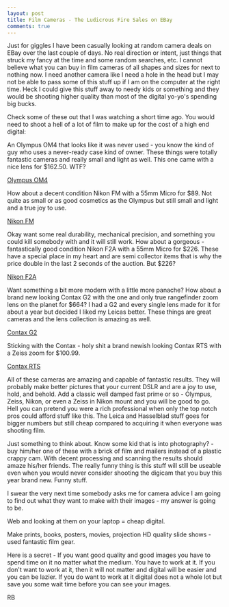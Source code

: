 ```yaml
---
layout: post
title: Film Cameras - The Ludicrous Fire Sales on EBay
comments: true
---
```

Just for giggles I have been casually looking at random camera deals on EBay over the last couple of days. No real direction or intent, just things that struck my fancy at the time and some random searches, etc. I cannot believe what you can buy in film cameras of all shapes and sizes for next to nothing now. I need another camera like I need a hole in the head but I may not be able to pass some of this stuff up if I am on the computer at the right time. Heck I could give this stuff away to needy kids or something and they would be shooting higher quality than most of the digital yo-yo's spending big bucks.

Check some of these out that I was watching a short time ago. You would need to shoot a hell of a lot of film to make up for the cost of a high end digital:

An Olympus OM4 that looks like it was never used - you know the kind of guy who uses a never-ready case kind of owner. These things were totally fantastic cameras and really small and light as well. This one came with a nice lens for $162.50. WTF?

<a href="http://cgi.ebay.com/ws/eBayISAPI.dll?ViewItem&amp;item=320434373979&amp;ssPageName=STRK:MEWAX:IT#ht_500wt_1024">Olympus OM4</a>

How about a decent condition Nikon FM with a 55mm Micro for $89. Not quite as small or as good cosmetics as the Olympus but still small and light and a true joy to use.

<a href="http://cgi.ebay.com/ws/eBayISAPI.dll?ViewItem&amp;item=370273256525&amp;ssPageName=STRK:MEWAX:IT#ht_4366wt_909">Nikon FM</a>

Okay want some real durability, mechanical precision, and something you could kill somebody with and it will still work. How about a gorgeous - fantastically good condition Nikon F2A with a 55mm Micro for $226. These have a special place in my heart and are semi collector items that is why the price double in the last 2 seconds of the auction. But $226?

<a href="http://cgi.ebay.com/ws/eBayISAPI.dll?ViewItem&amp;item=320434386762&amp;ssPageName=STRK:MEWAX:IT#ht_500wt_924">Nikon F2A</a>

Want something a bit more modern with a little more panache? How about a brand new looking Contax G2 with the one and only true rangefinder zoom lens on the planet for $664? I had a G2 and every single lens made for it for about a year but decided I liked my Leicas better. These things are great cameras and the lens collection is amazing as well.

<a href="http://cgi.ebay.com/ws/eBayISAPI.dll?ViewItem&amp;item=230386911759&amp;ssPageName=STRK:MEWAX:IT">Contax G2</a>

Sticking with the Contax - holy shit a brand newish looking Contax RTS with a Zeiss zoom for $100.99.

<a href="http://cgi.ebay.com/ws/eBayISAPI.dll?ViewItem&amp;item=320434392783&amp;ssPageName=STRK:MEWAX:IT#ht_500wt_924">Contax RTS</a>

All of these cameras are amazing and capable of fantastic results. They will probably make better pictures that your current DSLR and are a joy to use, hold, and behold. Add a classic well damped fast prime or so - Olympus, Zeiss, Nikon, or even a Zeiss in Nikon mount and you will be good to go. Hell you can pretend you were a rich professional when only the top notch pros could afford stuff like this. The Leica and Hasselblad stuff goes for bigger numbers but still cheap compared to acquiring it when everyone was shooting film.

Just something to think about. Know some kid that is into photography? - buy him/her one of these with a brick of film and mailers instead of a plastic crappy cam. With decent processing and scanning the results should amaze his/her friends. The really funny thing is this stuff will still be useable even when you would never consider shooting the digicam that you buy this year brand new. Funny stuff.

I swear the very next time somebody asks me for camera advice I am going to find out what they want to make with their images - my answer is going to be.

Web and looking at them on your laptop = cheap digital.

Make prints, books, posters, movies, projection HD quality slide shows - used fantastic film gear.

Here is a secret - If you want good quality and good images you have to spend time on it no matter what the medium. You have to work at it. If you don't want to work at it, then it will not matter and digital will be easier and you can be lazier. If you do want to work at it digital does not a whole lot but save you some wait time before you can see your images.

RB